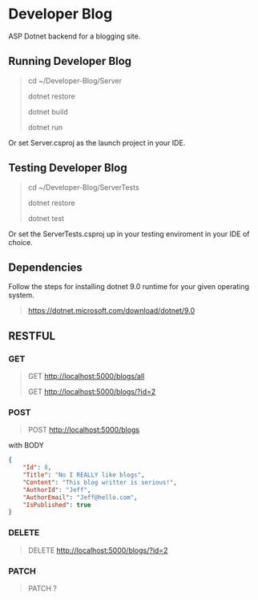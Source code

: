 # Developer Blog

ASP Dotnet backend for a blogging site.

## Running Developer Blog

> cd ~/Developer-Blog/Server
>
> dotnet restore
>
> dotnet build
>
> dotnet run

Or set Server.csproj as the launch project in your IDE.

## Testing Developer Blog

> cd ~/Developer-Blog/ServerTests
>
> dotnet restore
>
> dotnet test

Or set the ServerTests.csproj up in your testing enviroment in your IDE of choice.

## Dependencies

Follow the steps for installing dotnet 9.0 runtime for your given operating system.

> <https://dotnet.microsoft.com/download/dotnet/9.0>

## RESTFUL

### GET

> GET <http://localhost:5000/blogs/all>
>
> GET <http://localhost:5000/blogs/?id=2>

### POST

> POST <http://localhost:5000/blogs>

with BODY

```json
{
    "Id": 8,
    "Title": "No I REALLY like blogs",
    "Content": "This blog writter is serious!",
    "AuthorId": "Jeff",
    "AuthorEmail": "Jeff@hello.com",
    "IsPublished": true
}
```

### DELETE

> DELETE <http://localhost:5000/blogs/?id=2>

### PATCH

> PATCH ?
